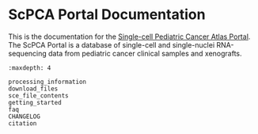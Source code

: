 # ScPCA Portal Documentation

This is the documentation for the [Single-cell Pediatric Cancer Atlas Portal](https://scpca.alexslemonade.org).
The ScPCA Portal is a database of single-cell and single-nuclei RNA-sequencing data from pediatric cancer clinical samples and xenografts.

```{toctree}
:maxdepth: 4

processing_information
download_files
sce_file_contents
getting_started
faq
CHANGELOG
citation
```
